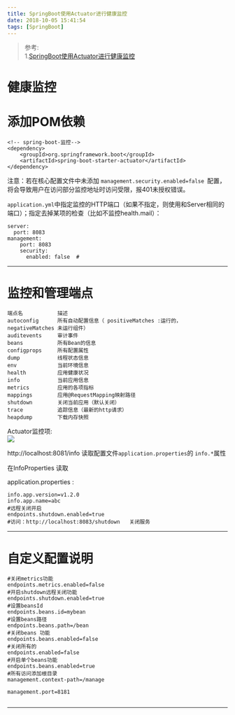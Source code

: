 ```yaml
---
title: SpringBoot使用Actuator进行健康监控
date: 2018-10-05 15:41:54
tags: [SpringBoot]
---
```


>参考:  
>1.[SpringBoot使用Actuator进行健康监控](https://blog.csdn.net/pengjunlee/article/details/80235390)


# 健康监控

# 添加POM依赖

```
<!-- spring-boot-监控-->
<dependency>
    <groupId>org.springframework.boot</groupId>
    <artifactId>spring-boot-starter-actuator</artifactId>
</dependency>

```

<!--more-->

注意：若在核心配置文件中未添加 `management.security.enabled=false `配置，将会导致用户在访问部分监控地址时访问受限，报401未授权错误。

`application.yml`中指定监控的HTTP端口（如果不指定，则使用和Server相同的端口）；指定去掉某项的检查（比如不监控health.mail）：

```
server:
  port: 8083
management:
    port: 8083
    security:   
      enabled: false  #
```

---

# 监控和管理端点  

```
端点名           描述
autoconfig      所有自动配置信息（ positiveMatches :运行的， negativeMatches 未运行组件）
auditevents     审计事件
beans           所有Bean的信息
configprops     所有配置属性
dump            线程状态信息
env             当前环境信息
health          应用健康状况
info            当前应用信息
metrics         应用的各项指标
mappings        应用@RequestMapping映射路径
shutdown        关闭当前应用（默认关闭）
trace           追踪信息（最新的http请求）
heapdump        下载内存快照
```

Actuator监控项:  
![](/img/SpringBoot/2018-10-5/SpringBoot6.png)

http://localhost:8081/info 读取配置文件`application.properties`的 `info.*`属性

在InfoProperties 读取

application.properties :

```
info.app.version=v1.2.0
info.app.name=abc
#远程关闭开启
endpoints.shutdown.enabled=true  
#访问：http://localhost:8083/shutdown   关闭服务
```
---

# 自定义配置说明

```
#关闭metrics功能
endpoints.metrics.enabled=false
#开启shutdown远程关闭功能
endpoints.shutdown.enabled=true
#设置beansId
endpoints.beans.id=mybean
#设置beans路径
endpoints.beans.path=/bean
#关闭beans 功能
endpoints.beans.enabled=false
#关闭所有的
endpoints.enabled=false 
#开启单个beans功能
endpoints.beans.enabled=true
#所有访问添加根目录
management.context-path=/manage
​
management.port=8181


```
---
